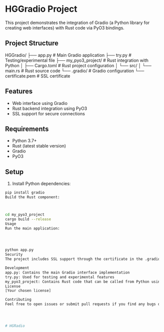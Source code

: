 # HGGradio Project

This project demonstrates the integration of Gradio (a Python library for creating web interfaces) with Rust code via PyO3 bindings.

## Project Structure

HGGradio/ ├── app.py # Main Gradio application ├── try.py # Testing/experimental file ├── my_pyo3_project/ # Rust integration with Python │ ├── Cargo.toml # Rust project configuration │ └── src/ │ └── main.rs # Rust source code └── .gradio/ # Gradio configuration └── certificate.pem # SSL certificate





## Features

- Web interface using Gradio
- Rust backend integration using PyO3
- SSL support for secure connections

## Requirements

- Python 3.7+
- Rust (latest stable version)
- Gradio
- PyO3

## Setup

1. Install Python dependencies:
```bash
pip install gradio
Build the Rust component:



cd my_pyo3_project
cargo build --release
Usage
Run the main application:




python app.py
Security
The project includes SSL support through the certificate in the .gradio directory.

Development
app.py: Contains the main Gradio interface implementation
try.py: Used for testing and experimental features
my_pyo3_project: Contains Rust code that can be called from Python using PyO3
License
[Your chosen license]

Contributing
Feel free to open issues or submit pull requests if you find any bugs or have suggestions for improvements.




# HGRadio
